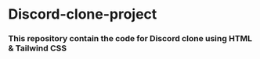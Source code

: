 # Discord-clone-project
<h3> This repository contain the code for Discord clone using HTML &amp; Tailwind CSS </h3>
